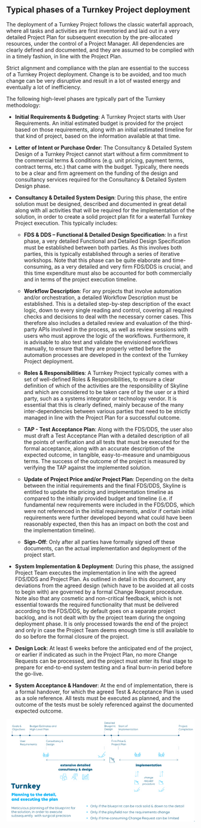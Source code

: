 ## Typical phases of a Turnkey Project deployment

The deployment of a Turnkey Project follows the classic waterfall approach, where all tasks and activities are first inventoried and laid out in a very detailed Project Plan for subsequent execution by the pre-allocated resources, under the control of a Project Manager. All dependencies are clearly defined and documented, and they are assumed to be complied with in a timely fashion, in line with the Project Plan.

Strict alignment and compliance with the plan are essential to the success of a Turnkey Project deployment. Change is to be avoided, and too much change can be very disruptive and result in a lot of wasted energy and eventually a lot of inefficiency.

The following high-level phases are typically part of the Turnkey methodology:

- **Initial Requirements & Budgeting**: A Turnkey Project starts with User Requirements. An initial estimated budget is provided for the project based on those requirements, along with an initial estimated timeline for that kind of project, based on the information available at that time.

- **Letter of Intent or Purchase Order**: The Consultancy & Detailed System Design of a Turnkey Project cannot start without a firm commitment to the commercial terms & conditions (e.g. unit pricing, payment terms, contract terms, etc.) that came with the budget. Typically, there needs to be a clear and firm agreement on the funding of the design and consultancy services required for the Consultancy & Detailed System Design phase.

- **Consultancy & Detailed System Design**: During this phase, the entire solution must be designed, described and documented in great detail along with all activities that will be required for the implementation of the solution, in order to create a solid project plan fit for a waterfall Turnkey Project execution. This typically includes:

    - **FDS & DDS – Functional & Detailed Design Specification**: In a first phase, a very detailed Functional and Detailed Design Specification must be established between both parties. As this involves both parties, this is typically established through a series of iterative workshops. Note that this phase can be quite elaborate and time-consuming, as a very detailed and very firm FDS/DDS is crucial, and this time expenditure must also be accounted for both commercially and in terms of the project execution timeline.

    - **Workflow Description**: For any projects that involve automation and/or orchestration, a detailed Workflow Description must be established. This is a detailed step-by-step description of the exact logic, down to every single reading and control, covering all required checks and decisions to deal with the necessary corner cases. This therefore also includes a detailed review and evaluation of the third-party APIs involved in the process, as well as review sessions with users who must approve the logic of the workflows. Furthermore, it is advisable to also test and validate the envisioned workflows manually, to ensure that they are properly vetted before the automation processes are developed in the context of the Turnkey Project deployment.

    - **Roles & Responsibilities**: A Turnkey Project typically comes with a set of well-defined Roles & Responsibilities, to ensure a clear definition of which of the activities are the responsibility of Skyline and which are considered to be taken care of by the user or a third party, such as a systems integrator or technology vendor. It is essential that this is clearly defined, mainly because of the many inter-dependencies between various parties that need to be strictly managed in line with the Project Plan for a successful outcome.

    - **TAP - Test Acceptance Plan**: Along with the FDS/DDS, the user also must draft a Test Acceptance Plan with a detailed description of all the points of verification and all tests that must be executed for the formal acceptance, along with an accurate description of the expected outcome, in tangible, easy-to-measure and unambiguous terms. The success of the outcome of the project is measured by verifying the TAP against the implemented solution.

    - **Update of Project Price and/or Project Plan**: Depending on the delta between the initial requirements and the final FDS/DDS, Skyline is entitled to update the pricing and implementation timeline as compared to the initially provided budget and timeline (i.e. if fundamental new requirements were included in the FDS/DDS, which were not referenced in the initial requirements, and/or if certain initial requirements were further developed beyond what could have been reasonably expected, then this has an impact on both the cost and the implementation timeline).

    - **Sign-Off**: Only after all parties have formally signed off these documents, can the actual implementation and deployment of the project start.

- **System Implementation & Deployment**: During this phase, the assigned Project Team executes the implementation in line with the agreed FDS/DDS and Project Plan. As outlined in detail in this document, any deviations from the agreed design (which have to be avoided at all costs to begin with) are governed by a formal Change Request procedure. Note also that any cosmetic and non-critical feedback, which is not essential towards the required functionality that must be delivered according to the FDS/DDS, by default goes on a separate project backlog, and is not dealt with by the project team during the ongoing deployment phase. It is only processed towards the end of the project and only in case the Project Team deems enough time is still available to do so before the formal closure of the project.

- **Design Lock**: At least 6 weeks before the anticipated end of the project, or earlier if indicated as such in the Project Plan, no more Change Requests can be processed, and the project must enter its final stage to prepare for end-to-end system testing and a final burn-in period before the go-live.

- **System Acceptance & Handover**: At the end of implementation, there is a formal handover, for which the agreed Test & Acceptance Plan is used as a sole reference. All tests must be executed as planned, and the outcome of the tests must be solely referenced against the documented expected outcome.

![](../../images/inset_0.jpg)

